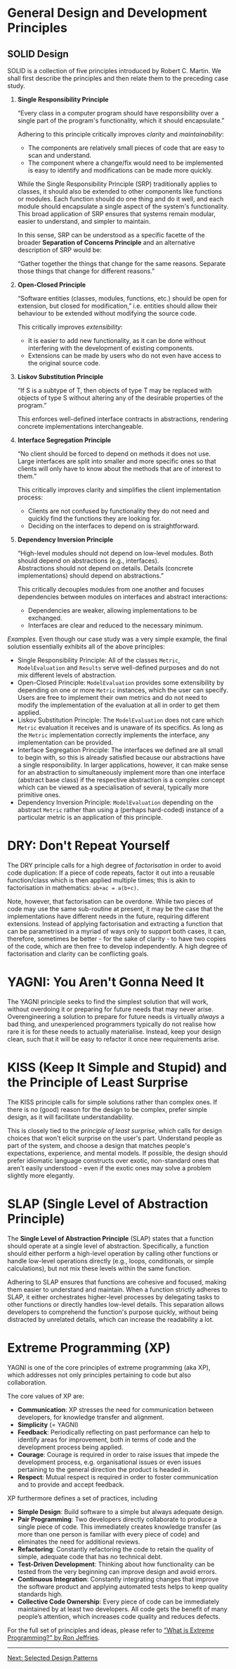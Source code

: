 # General Design and Development Principles

## SOLID Design

SOLID is a collection of five principles introduced by Robert C. Martin.
We shall first describe the principles and then relate them to the preceding case study. 

 1. **Single Responsibility Principle**

    “Every class in a computer program should have responsibility over a single part of the program's functionality, which it should encapsulate.”
    
    Adhering to this principle critically improves *clarity* and *maintainability*:
    * The components are relatively small pieces of code that are easy to scan and understand.
    * The component where a change/fix would need to be implemented is easy to identify and modifications can be made more quickly.

    While the Single Responsibility Principle (SRP) traditionally applies to classes, it should also be extended to other components like functions or modules. Each function should do one thing and do it well, and each module should encapsulate a single aspect of the system's functionality. This broad application of SRP ensures that systems remain modular, easier to understand, and simpler to maintain.

    In this sense, SRP can be understood as a specific facette of the broader **Separation of Concerns Principle** and an alternative description
    of SRP would be:

    “Gather together the things that change for the same reasons. Separate those things that change for different reasons.”
   
 2. **Open-Closed Principle**

    “Software entities (classes, modules, functions, etc.) should be open for extension, but closed for modification,” i.e. entities should allow their behaviour to be extended without modifying the source code.
    
    This critically improves *extensibility*:
    * It is easier to add new functionality, as it can be done without interfering with the development of existing components.
    * Extensions can be made by users who do not even have access to the original source code.

 3. **Liskov Substitution Principle**

    “If S is a subtype of T, then objects of type T may be replaced with objects of type S without altering any of the desirable properties of the program.”
    
    This enforces well-defined interface contracts in abstractions, rendering concrete implementations interchangeable.

 4. **Interface Segregation Principle**

    “No client should be forced to depend on methods it does not use. Large interfaces are split into smaller and more specific ones so that clients will only have to know about the methods that are of interest to them.”
    
    This critically improves clarity and simplifies the client implementation process:
    * Clients are not confused by functionality they do not need and quickly find the functions they are looking for.
    * Deciding on the interfaces to depend on is straightforward.

 5. **Dependency Inversion Principle**

    “High-level modules should not depend on low-level modules. Both should depend on abstractions (e.g., interfaces).  
    Abstractions should not depend on details. Details (concrete implementations) should depend on abstractions.”
    
    This critically decouples modules from one another and focuses dependencies between modules on interfaces and abstract interactions:
    * Dependencies are weaker, allowing implementations to be exchanged.
    * Interfaces are clear and reduced to the necessary minimum.
   

*Examples.* Even though our case study was a very simple example, the final solution essentially exhibits all of the above principles:

 * Single Responsibility Principle: All of the classes `Metric`, `ModelEvaluation` and `Results` serve well-defined purposes and do not mix different levels of abstraction.
 * Open-Closed Principle: `ModelEvaluation` provides some extensibility by depending on one or more `Metric` instances, which the user can specify. Users are free to implement their own metrics and do not need to modify the implementation of the evaluation at all in order to get them applied.
 * Liskov Substitution Principle: The `ModelEvaluation` does not care which `Metric` evaluation it receives and is unaware of its specifics. As long as the `Metric` implementation correctly implements the interface, any implementation can be provided.
 * Interface Segregation Principle: The interfaces we defined are all small to begin with, so this is already satisfied because our abstractions have a single responsibility. In larger applications, however, it can make sense for an abstraction to simultaneously implement more than one interface (abstract base class) if the respective abstraction is a complex concept which can be viewed as a specialisation of several, typically more primitive ones.
 * Dependency Inversion Principle: `ModelEvaluation` depending on the abstract `Metric` rather than using a (perhaps hard-coded) instance of a particular metric is an application of this principle.

# DRY: Don't Repeat Yourself

The DRY principle calls for a high degree of *factorisation* in order to avoid code duplication: 
If a piece of code repeats, factor it out into a reusable function/class which is then applied multiple times; this is akin to factorisation in mathematics: `ab+ac = a(b+c)`.

Note, however, that factorisation can be overdone. While two pieces of code may use the same sub-routine at present, it may be the case that the implementations have different needs in the future, requiring different extensions. 
Instead of applying factorisation and extracting a function that can be parametrised in a myriad of ways only to support both cases, it can, therefore,  sometimes be better - for the sake of clarity - to have two copies of the code, which are then free to develop independently.
A high degree of factorisation and clarity can be conflicting goals. 

# YAGNI: You Aren't Gonna Need It

The YAGNI principle seeks to find the simplest solution that will work, without overdoing it or preparing for future needs that may never arise.
Overengineering a solution to prepare for future needs is virtually *always* a bad thing, and unexperienced programmers typically do not realise how rare it is for these needs to actually materialise.
Instead, keep your design clean, such that it will be easy to refactor it once new requirements arise.

# KISS (Keep It Simple and Stupid) and the Principle of Least Surprise

The KISS principle calls for simple solutions rather than complex ones. 
If there is no (good) reason for the design to be complex, prefer simple design, as it will facilitate understandability.

This is closely tied to the *principle of least surprise*, which calls for design choices that won't elicit surprise on the user's part. 
Understand people as part of the system, and choose a design that matches people's expectations, experience, and mental models. 
If possible, the design should prefer idiomatic language constructs over exotic, non-standard ones that aren't easily understood - even if the exotic ones may solve a problem slightly more elegantly.

# SLAP (Single Level of Abstraction Principle)

The **Single Level of Abstraction Principle** (SLAP) states that a function should operate at a single level of abstraction. Specifically, a function should either perform a high-level operation by calling other functions or handle low-level operations directly (e.g., loops, conditionals, or simple calculations), but not mix these levels within the same function.

Adhering to SLAP ensures that functions are cohesive and focused, making them easier to understand and maintain. When a function strictly adheres to SLAP, it either orchestrates higher-level processes by delegating tasks to other functions or directly handles low-level details. This separation allows developers to comprehend the function's purpose quickly, without being distracted by unrelated details, which can increase the readability a lot.

# Extreme Programming (XP)

YAGNI is one of the core principles of extreme programming (aka XP), which addresses not only principles pertaining to code but also collaboration.

The core values of XP are:
  * **Communication**: XP stresses the need for communication between developers, for knowledge transfer and alignment.
  * **Simplicity** (= YAGNI)
  * **Feedback**: Periodically reflecting on past performance can help to identify areas for improvement, both in terms of code and the development process being applied.
  * **Courage**: Courage is required in order to raise issues that impede the development process, e.g. organisational issues or even issues pertaining to the general direction the product is headed in.
  * **Respect**: Mutual respect is required in order to foster communication and to provide and accept feedback.

XP furthermore defines a set of practices, including
  * **Simple Design**: Build software to a simple but always adequate design.
  * **Pair Programming**: Two developers directly collaborate to produce a single piece of code. This immediately creates knowledge transfer (as more than one person is familiar with every piece of code) and eliminates the need for additional reviews.
  * **Refactoring**: Constantly refactoring the code to retain the quality of simple, adequate code that has no technical debt.
  * **Test-Driven Development**: Thinking about how functionality can be tested from the very beginning can improve design and avoid errors.
  * **Continuous Integration**: Constantly integrating changes that improve the software product and applying automated tests helps to keep quality standards high.
  * **Collective Code Ownership**: Every piece of code can be immediately maintained by at least two developers. All code gets the benefit of many people’s attention, which increases code quality and reduces defects.

For the full set of principles and ideas, please refer to ["What is Extreme Programming?" by Ron Jeffries](https://ronjeffries.com/xprog/what-is-extreme-programming/).


<hr>

[Next: Selected Design Patterns](../04-selected-design-patterns/README.md)
